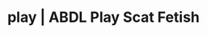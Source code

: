 ---
categories:
- E-Girl Erotica
- Erotic Audiobooks
- Roleplay Fantasies
- Digital Dominance
- ASMR Erotica
image: /assets/images/1747714247058.webp
layout: post
schema:
  description: Premium adult content featuring Scat Fetish, ABDL Play. High-quality
    visuals with erotic themes.
  keywords:
  - Roleplay Fantasies
  - Femdom
  - ABDL Play
  - POV Erotica
  - Ethical Porn
  - ASMR Erotica
  - Scat Fetish
  name: 1747714247058 | Scat Fetish ABDL Play
  type: VisualArtwork
seo:
  description: Featured content with exclusive Scat Fetish, ABDL Play. HD images available.
  keywords: Scat Fetish, ABDL Play
  og_image: /assets/images/1747714247058.webp
  schema_type: VisualArtwork
tags:
- '#play'
- Scat Fetish
- ABDL Play
title: play | ABDL Play Scat Fetish
---